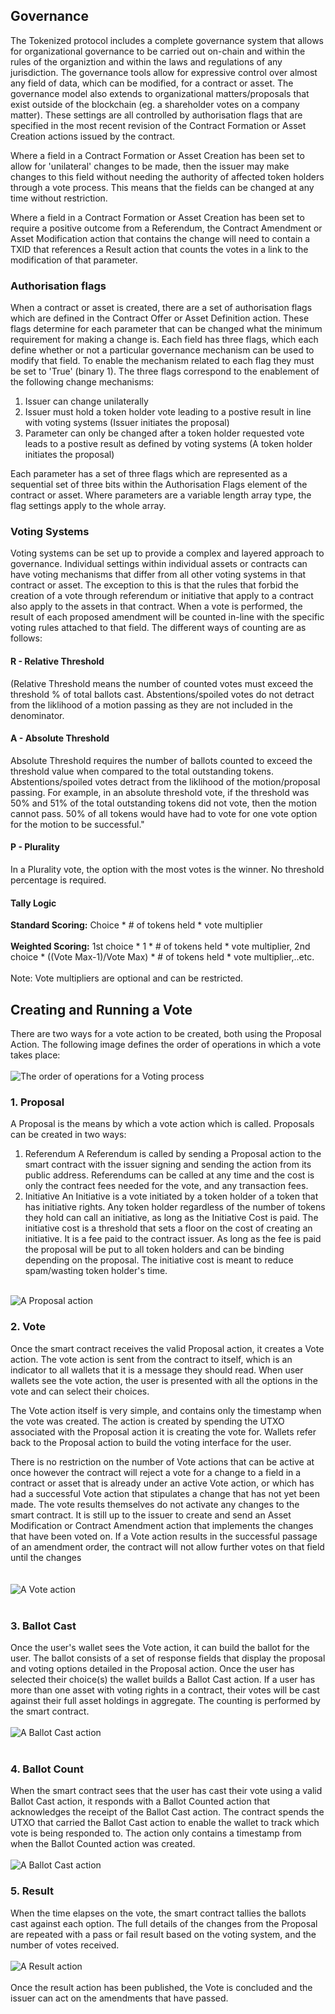 ## Governance
The Tokenized protocol includes a complete governance system that allows for organizational governance to be carried out on-chain and within the rules of the organiztion and within the laws and regulations of any jurisdiction.  The governance tools allow for expressive control over almost any field of data, which can be modified, for a contract or asset. The governance model also extends to organizational matters/proposals that exist outside of the blockchain (eg. a shareholder votes on a company matter).  These settings are all controlled by authorisation flags that are specified in the most recent revision of the Contract Formation or Asset Creation actions issued by the contract.

Where a field in a Contract Formation or Asset Creation has been set to allow for 'unilateral' changes to be made, then the issuer may make changes to this field without needing the authority of affected token holders through a vote process. This means that the fields can be changed at any time without restriction.

Where a field in a Contract Formation or Asset Creation has been set to require a positive outcome from a Referendum, the Contract Amendment or Asset Modification action that contains the change will need to contain a TXID that references a Result action that counts the votes in a link to the modification of that parameter. 

### Authorisation flags
When a contract or asset is created, there are a set of authorisation flags which are defined in the Contract Offer or Asset Definition action. These flags determine for each parameter that can be changed what the minimum requirement for making a change is. Each field has three flags, which each define whether or not a particular governance mechanism can be used to modify that field. To enable the mechanism related to each flag they must be set to 'True' (binary 1). The three flags correspond to the enablement of the following change mechanisms:

1. Issuer can change unilaterally
2. Issuer must hold a token holder vote leading to a postive result in line with voting systems (Issuer initiates the proposal)
3. Parameter can only be changed after a token holder requested vote leads to a postive result as defined by voting systems (A token holder initiates the proposal)

Each parameter has a set of three flags which are represented as a sequential set of three bits within the Authorisation Flags element of the contract or asset. Where parameters are a variable length array type, the flag settings apply to the whole array.

### Voting Systems
Voting systems can be set up to provide a complex and layered approach to governance. Individual settings within individual assets or contracts can have voting mechanisms that differ from all other voting systems in that contract or asset. The exception to this is that the rules that forbid the creation of a vote through referendum or initiative that apply to a contract also apply to the assets in that contract.
When a vote is performed, the result of each proposed amendment will be counted in-line with the specific voting rules attached to that field. The different ways of counting are as follows:
#### R - Relative Threshold
(Relative Threshold means the number of counted votes must exceed the threshold % of total ballots cast. Abstentions/spoiled votes do not detract from the liklihood of a motion passing as they are not included in the denominator.  
#### A - Absolute Threshold
Absolute Threshold requires the number of ballots counted to exceed the threshold value when compared to the total outstanding tokens. Abstentions/spoiled votes detract from the liklihood of the motion/proposal passing.  For example, in an absolute threshold vote, if the threshold was 50% and 51% of the total outstanding tokens did not vote, then the motion cannot pass.  50% of all tokens would have had to vote for one vote option for the motion to be successful."
#### P - Plurality
In a Plurality vote, the option with the most votes is the winner.  No threshold percentage is required.

#### Tally Logic
**Standard Scoring:** Choice * # of tokens held * vote multiplier <br><br>
**Weighted Scoring:** 1st choice * 1 * # of tokens held * vote multiplier, 2nd choice * ((Vote Max-1)/Vote Max) * # of tokens held * vote multiplier,..etc. <br><br>
Note: Vote multipliers are optional and can be restricted.
## Creating and Running a Vote
There are two ways for a vote action to be created, both using the Proposal Action. 
The following image defines the order of operations in which a vote takes place:
<br><br>
<img src="https://raw.githubusercontent.com/tokenized/docs/master/images/vote-order-of-operations.svg?sanitize=true" alt="The order of operations for a Voting process" align="center">
<br>
### 1. Proposal
A Proposal is the means by which a vote action which is called. Proposals can be created in two ways: 

1. Referendum
A Referendum is called by sending a Proposal action to the smart contract with the issuer signing and sending the action from its public address. Referendums can be called at any time and the cost is only the contract fees needed for the vote, and any transaction fees.
2. Initiative
An Initiative is a vote initiated by a token holder of a token that has initiative rights. Any token holder regardless of the number of tokens they hold can call an initiative, as long as the Initiative Cost is paid. The initiative cost is a threshold that sets a floor on the cost of creating an initiative. It is a fee paid to the contract issuer.  As long as the fee is paid the proposal will be put to all token holders and can be binding depending on the proposal.  The initiative cost is meant to reduce spam/wasting token holder's time.
<br><br>
<img src="https://raw.githubusercontent.com/tokenized/docs/master/images/proposal-action.svg?sanitize=true" alt="A Proposal action" align="center">

### 2. Vote
Once the smart contract receives the valid Proposal action, it creates a Vote action. The vote action is sent from the contract to itself, which is an indicator to all wallets that it is a message they should read. When user wallets see the vote action, the user is presented with all the options in the vote and can select their choices.

The Vote action itself is very simple, and contains only the timestamp when the vote was created. The action is created by spending the UTXO associated with the Proposal action it is creating the vote for. Wallets refer back to the Proposal action to build the voting interface for the user.

There is no restriction on the number of Vote actions that can be active at once however the contract will reject a vote for a change to a field in a contract or asset that is already under an active Vote action, or which has had a successful Vote action that stipulates a change that has not yet been made. The vote results themselves do not activate any changes to the smart contract. It is still up to the issuer to create and send an Asset Modification or Contract Amendment action that implements the changes that have been voted on. If a Vote action results in the successful passage of an amendment order, the contract will not allow further votes on that field until the changes  
<br><br>
<img src="https://raw.githubusercontent.com/tokenized/docs/master/images/vote-action.svg?sanitize=true" alt="A Vote action" align="center">
<br><br>
### 3. Ballot Cast
Once the user's wallet sees the Vote action, it can build the ballot for the user. The ballot consists of a set of response fields that display the proposal and voting options detailed in the Proposal action. Once the user has selected their choice(s) the wallet builds a Ballot Cast action. If a user has more than one asset with voting rights in a contract, their votes will be cast against their full asset holdings in aggregate. The counting is performed by the smart contract. 
<br><br>
<img src="https://raw.githubusercontent.com/tokenized/docs/master/images/ballot-cast-action.svg?sanitize=true" alt="A Ballot Cast action" align="center">
<br><br>
### 4. Ballot Count
When the smart contract sees that the user has cast their vote using a valid Ballot Cast action, it responds with a Ballot Counted action that acknowledges the receipt of the Ballot Cast action. The contract spends the UTXO that carried the Ballot Cast action to enable the wallet to track which vote is being responded to. The action only contains a timestamp from when the Ballot Counted action was created.
<br><br>
<img src="https://raw.githubusercontent.com/tokenized/docs/master/images/ballot-cast-action.svg?sanitize=true" alt="A Ballot Cast action" align="center">
<br>
### 5. Result
When the time elapses on the vote, the smart contract tallies the ballots cast against each option. The full details of the changes from the Proposal are repeated with a pass or fail result based on the voting system, and the number of votes received.
<br><br>
<img src="https://raw.githubusercontent.com/tokenized/docs/master/images/result-action.svg?sanitize=true" alt="A Result action" align="center">
<br><br>
Once the result action has been published, the Vote is concluded and the issuer can act on the amendments that have passed.
